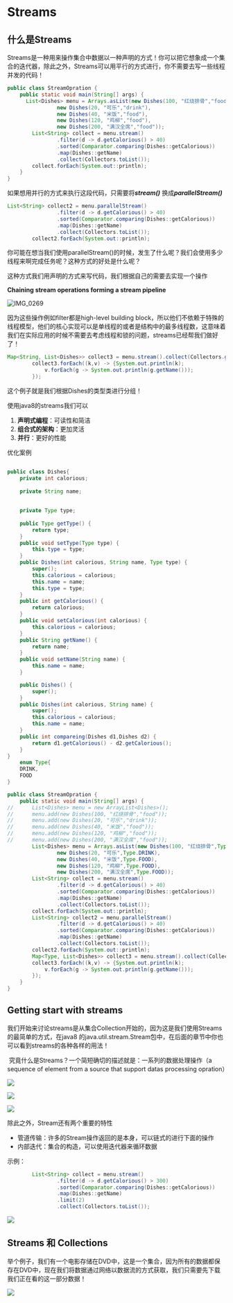 # Streams

## 什么是Streams

Streams是一种用来操作集合中数据以一种声明的方式！你可以把它想象成一个集合的迭代器，除此之外，Streams可以用平行的方式进行，你不需要去写一些线程并发的代码！

```java
public class StreamOpration {
	public static void main(String[] args) {
	  List<Dishes> menu = Arrays.asList(new Dishes(100, "红烧排骨","food"),
	    		new Dishes(20, "可乐","drink"),
	    		new Dishes(40, "米饭","food"),
	    		new Dishes(120, "鸡柳","food"),
	    		new Dishes(200, "满汉全席","food"));
		List<String> collect = menu.stream()
				.filter(d -> d.getCalorious() > 40)
				.sorted(Comparator.comparing(Dishes::getCalorious))
				.map(Dishes::getName)
				.collect(Collectors.toList());
		collect.forEach(System.out::println);
	}
}
```

如果想用并行的方式来执行这段代码，只需要将***stream()*** 换成***parallelStream()*** 

```java
List<String> collect2 = menu.parallelStream()
				.filter(d -> d.getCalorious() > 40)
				.sorted(Comparator.comparing(Dishes::getCalorious))
				.map(Dishes::getName)
				.collect(Collectors.toList());
		collect2.forEach(System.out::println);
```

你可能在想当我们使用parallelStream()的时候，发生了什么呢？我们会使用多少线程来啊完成任务呢？这种方式的好处是什么呢？

这种方式我们用声明的方式来写代码，我们根据自己的需要去实现一个操作

**Chaining stream operations forming a stream pipeline**

![IMG_0269](/Users/biwh/Desktop/blue_whale/文档/java8/assets/IMG_0269.jpg)

因为这些操作例如filter都是high-level building block，所以他们不依赖于特殊的线程模型，他们的核心实现可以是单线程的或者是结构中的最多线程数，这意味着我们在实际应用的时候不需要去考虑线程和锁的问题，streams已经帮我们做好了！

```java
Map<String, List<Dishes>> collect3 = menu.stream().collect(Collectors.groupingBy(Dishes::getType));
		collect3.forEach((k,v) -> {System.out.println(k);
			v.forEach(g -> System.out.println(g.getName()));
		});
```

这个例子就是我们根据Dishes的类型类进行分组！

使用java8的streams我们可以

1. **声明式编程**：可读性和简洁
2. **组合式的架构**：更加灵活
3. **并行**：更好的性能

优化案例

```java

public class Dishes{
	private int calorious;
	
	private String name;
	
	
	private Type type;
	
	public Type getType() {
		return type;
	}
	public void setType(Type type) {
		this.type = type;
	}
	public Dishes(int calorious, String name, Type type) {
		super();
		this.calorious = calorious;
		this.name = name;
		this.type = type;
	}
	public int getCalorious() {
		return calorious;
	}
	public void setCalorious(int calorious) {
		this.calorious = calorious;
	}
	public String getName() {
		return name;
	}
	public void setName(String name) {
		this.name = name;
	}

	public Dishes() {
		super();
	}
	public Dishes(int calorious, String name) {
		super();
		this.calorious = calorious;
		this.name = name;
	}
	public int compareing(Dishes d1,Dishes d2) {
		return d1.getCalorious() - d2.getCalorious();
	}
}
    enum Type{
	DRINK,
	FOOD
}

```

```java
public class StreamOpration {
	public static void main(String[] args) {
//		List<Dishes> menu = new ArrayList<Dishes>();
//		menu.add(new Dishes(100, "红烧排骨","food"));
//		menu.add(new Dishes(20, "可乐","drink"));
//		menu.add(new Dishes(40, "米饭","food"));
//		menu.add(new Dishes(120, "鸡柳","food"));
//		menu.add(new Dishes(200, "满汉全席","food"));
	    List<Dishes> menu = Arrays.asList(new Dishes(100, "红烧排骨",Type.FOOD),
	    		new Dishes(20, "可乐",Type.DRINK),
	    		new Dishes(40, "米饭",Type.FOOD),
	    		new Dishes(120, "鸡柳",Type.FOOD),
	    		new Dishes(200, "满汉全席",Type.FOOD));
		List<String> collect = menu.stream()
				.filter(d -> d.getCalorious() > 40)
				.sorted(Comparator.comparing(Dishes::getCalorious))
				.map(Dishes::getName)
				.collect(Collectors.toList());
		collect.forEach(System.out::println);
		List<String> collect2 = menu.parallelStream()
				.filter(d -> d.getCalorious() > 40)
				.sorted(Comparator.comparing(Dishes::getCalorious))
				.map(Dishes::getName)
				.collect(Collectors.toList());
		collect2.forEach(System.out::println);
		Map<Type, List<Dishes>> collect3 = menu.stream().collect(Collectors.groupingBy(Dishes::getType));
		collect3.forEach((k,v) -> {System.out.println(k);
			v.forEach(g -> System.out.println(g.getName()));
		});
	}
}

```

## Getting start with streams

​	我们开始来讨论streams是从集合Collection开始的，因为这是我们使用Streams的最简单的方式，在java8 的java.util.stream.Stream包中，在后面的章节中你也可以看到streams的各种各样的用法！

​	究竟什么是Streams？一个简短确切的描述就是：一系列的数据处理操作（a sequence of element from a source that support datas processing opration）

![](/Users/biwh/Desktop/blue_whale/文档/java8/assets/IMG_B2646F7E330D-1.jpeg)

![](/Users/biwh/Desktop/blue_whale/文档/java8/assets/IMG_CFB7EE8452F9-1.jpeg)

![](/Users/biwh/Desktop/blue_whale/文档/java8/assets/IMG_9128FC929C44-2.jpeg)

 除此之外，Stream还有两个重要的特性

- 管道传输：许多的Stream操作返回的是本身，可以链式的进行下面的操作
- 内部迭代：集合的构造，可以使用迭代器来循环数据

示例：

```java
		List<String> collect = menu.stream()
				.filter(d -> d.getCalorious() > 300)
				.sorted(Comparator.comparing(Dishes::getCalorious))
				.map(Dishes::getName)
				.limit(2)
				.collect(Collectors.toList());
```

![](/Users/biwh/Desktop/blue_whale/文档/java8/assets/IMG_2BA40AA9E433-1.jpeg)

## Streams 和 Collections

​	举个例子，我们有一个电影存储在DVD中，这是一个集合，因为所有的数据都保存在DVD中，现在我们将数据通过网络以数据流的方式获取，我们只需要先下载我们正在看的这一部分数据！

![](/Users/biwh/Desktop/blue_whale/文档/java8/assets/IMG_BCB86B1A670D-1.jpeg)

